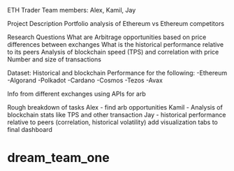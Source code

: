ETH Trader 
Team members:
Alex, Kamil, Jay

Project Description
Portfolio analysis of Ethereum vs Ethereum competitors

Research Questions
What are Arbitrage opportunities based on price differences between exchanges
What is the historical performance relative to its peers
Analysis of blockchain speed (TPS) and correlation with price
Number and size of transactions

Dataset:
Historical and blockchain Performance for the following:
-Ethereum
-Algorand
-Polkadot
-Cardano
-Cosmos
-Tezos
-Avax

Info from different exchanges using APIs for arb

Rough breakdown of tasks
Alex - find arb opportunities
Kamil - Analysis of blockchain stats like TPS and other transaction 
Jay - historical performance relative to peers (correlation, historical volatility)
add visualization tabs to final dashboard

# dream_team_one
